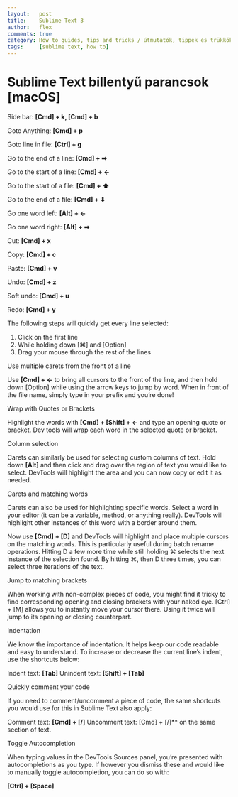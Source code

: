 ```yaml
---
layout:   post
title:    Sublime Text 3
author:   flex
comments: true
category: How to guides, tips and tricks / útmutatók, tippek és trükkök
tags:     [sublime text, how to]
---
```


# Sublime Text billentyű parancsok [macOS]

Side bar: **[Cmd] + k, [Cmd] + b**

Goto Anything: **[Cmd] + p**

Goto line in file: **[Ctrl] + g**

Go to the end of a line: **[Cmd] + ➡**

Go to the start of a line: **[Cmd] + ←**

Go to the start of a file: **[Cmd] + ⬆**

Go to the end of a file: **[Cmd] + ⬇**

Go one word left: **[Alt] + ←**

Go one word right: **[Alt] + ➡**

Cut: **[Cmd] + x**

Copy: **[Cmd] + c**

Paste: **[Cmd] + v**

Undo: **[Cmd] + z**

Soft undo: **[Cmd] + u**

Redo: **[Cmd] + y**

The following steps will quickly get every line selected:

1. Click on the first line
2. While holding down [⌘] and [Option]
3. Drag your mouse through the rest of the lines

Use multiple carets from the front of a line

Use **[Cmd] + ←** to bring all cursors to the front of the line, and then hold down [Option] while using the arrow keys to jump by word. When in front of the file name, simply type in your prefix and you’re done!

Wrap with Quotes or Brackets

Highlight the words with **[Cmd] + [Shift] + ←**  and type an opening quote or bracket. Dev tools will wrap each word in the selected quote or bracket.

Column selection

Carets can similarly be used for selecting custom columns of text. Hold down **[Alt]** and then click and drag over the region of text you would like to select. DevTools will highlight the area and you can now copy or edit it as needed.

Carets and matching words

Carets can also be used for highlighting specific words. Select a word in your editor (it can be a variable, method, or anything really). DevTools will highlight other instances of this word with a border around them.

Now use **[Cmd] + [D]** and DevTools will highlight and place multiple cursors on the matching words. This is particularly useful during batch rename operations. Hitting D a few more time while still holding ⌘ selects the next instance of the selection found. By hitting ⌘, then D three times, you can select three iterations of the text.

Jump to matching brackets

When working with non-complex pieces of code, you might find it tricky to find corresponding opening and closing brackets with your naked eye. [Ctrl] + [M] allows you to instantly move your cursor there. Using it twice will jump to its opening or closing counterpart.

Indentation

We know the importance of indentation. It helps keep our code readable and easy to understand. To increase or decrease the current line’s indent, use the shortcuts below:

Indent text: **[Tab]**
Unindent text: **[Shift] + [Tab]**

Quickly comment your code

If you need to comment/uncomment a piece of code, the same shortcuts you would use for this in Sublime Text also apply:

Comment text: **[Cmd] + [/]**
Uncomment text: [Cmd] + [/]** on the same section of text.

Toggle Autocompletion

When typing values in the DevTools Sources panel, you’re presented with autocompletions as you type. If however you dismiss these and would like to manually toggle autocompletion, you can do so with:

**[Ctrl] + [Space]**